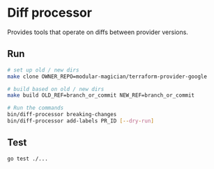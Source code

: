# Diff processor

Provides tools that operate on diffs between provider versions.

## Run

```bash
# set up old / new dirs
make clone OWNER_REPO=modular-magician/terraform-provider-google

# build based on old / new dirs
make build OLD_REF=branch_or_commit NEW_REF=branch_or_commit

# Run the commands
bin/diff-processor breaking-changes
bin/diff-processor add-labels PR_ID [--dry-run]
```

## Test
```bash
go test ./...
```
